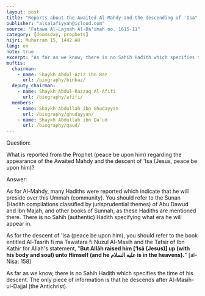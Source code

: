 ```yaml
---
layout: post
title: "Reports about the Awaited Al-Mahdy and the descending of 'Isa"
publisher: "alsalafiyyah@icloud.com"
source: "Fatawa Al-Lajnah Al-Da'imah no. 1615-11"
category: [doomsday, prophets]
hijri: Muharram 15, 1442 AH
lang: en
note: true 
excerpt: "As far as we know, there is no Sahih Hadith which specifies the time of his descent. The only piece of information is that he descends after Al-Masih-ul-Dajjal (the Antichrist)."
muftis:
  chairman: 
    - name: Shaykh Abdul-Aziz ibn Baz
      url: /biography/binbaz/
  deputy_chairman:
    - name: Shaykh Abdul-Razzaq Al-Afifi
      url: /biography/afifi/
  members: 
    - name: Shaykh Abdullah ibn Ghudayyan
      url: /biography/ghudayyan/
    - name: Shaykh Abdullah ibn Qa'ud
      url: /biography/qaud/
---
```


Question: 

What is reported from the Prophet (peace be upon him) regarding the appearance of the Awaited Mahdy and the descent of 'Isa (Jesus, peace be upon him)? 

Answer:

As for Al-Mahdy, many Hadiths were reported which indicate that he will preside over this Ummah (community). You should refer to the Sunan (Hadith compilations classified by jurisprudential themes) of Abu Dawud and Ibn Majah, and other books of Sunnah, as these Hadiths are mentioned there. There is no Sahih (authentic) Hadith specifying what era he will appear in. 

As for the descent of 'Isa (peace be upon him), you should refer to the book entitled Al-Tasrih fi ma Tawatara fi Nuzul Al-Masih and the Tafsir of Ibn Kathir for Allah's statement, "**But Allâh raised him [‘Isâ (Jesus)] up (with his body and soul) unto Himself (and he عليه السلام is in the heavens).**" [al-Nisa: 158] 

As far as we know, there is no Sahih Hadith which specifies the time of his descent. The only piece of information is that he descends after Al-Masih-ul-Dajjal (the Antichrist).
